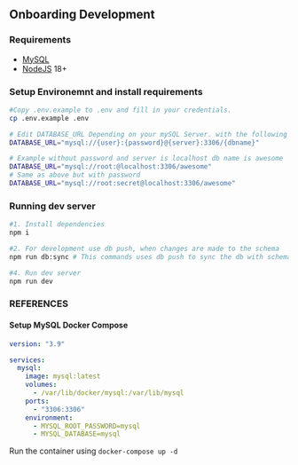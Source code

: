 ## Onboarding Development

### Requirements

- [MySQL](https://hub.docker.com/_/mysql)
- [NodeJS](https://nodejs.org/en/download/package-manager) 18+

### Setup Environemnt and install requirements

```bash
#Copy .env.example to .env and fill in your credentials.
cp .env.example .env

# Edit DATABASE_URL Depending on your mySQL Server. with the following format
DATABASE_URL="mysql://{user}:{password}@{server}:3306/{dbname}"

# Example without password and server is localhost db name is awesome
DATABASE_URL="mysql://root:@localhost:3306/awesome"
# Same as above but with password
DATABASE_URL="mysql://root:secret@localhost:3306/awesome"
```

### Running dev server

```bash
#1. Install dependencies
npm i

#2. For development use db push, when changes are made to the schema
npm run db:sync # This commands uses db push to sync the db with schema and generate prisma client

#4. Run dev server
npm run dev
```

### REFERENCES

#### Setup MySQL Docker Compose

```yaml
version: "3.9"

services:
  mysql:
    image: mysql:latest
    volumes:
      - /var/lib/docker/mysql:/var/lib/mysql
    ports:
      - "3306:3306"
    environment:
      - MYSQL_ROOT_PASSWORD=mysql
      - MYSQL_DATABASE=mysql
```

Run the container using `docker-compose up -d`
